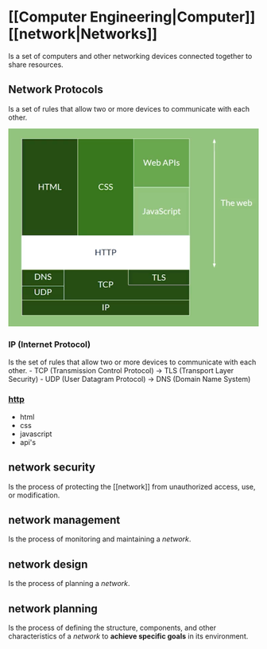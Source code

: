 # [[Computer Engineering|Computer]] [[network|Networks]]

Is a set of computers and other networking devices connected together to share resources.


## Network Protocols
Is a set of rules that allow two or more devices to communicate with each other.

![web network](/resources/img/computer%20network/computer%20network.png)

### IP (Internet Protocol)
Is the set of rules that allow two or more devices to communicate with each other.
	- TCP (Transmission Control Protocol) -> TLS (Transport Layer Security)
	- UDP (User Datagram Protocol) -> DNS (Domain Name System)

### **[http](./web/http.md)**
- html
- css
- javascript
- api's

## network security
Is the process of protecting the [[network]] from unauthorized access, use, or modification.

## network management
Is the process of monitoring and maintaining a $network$.

## network design
Is the process of planning a $network$.

## network planning
Is the process of defining the structure, components, and other characteristics of a $network$ to **achieve specific goals** in its environment.
